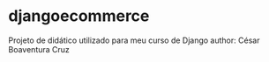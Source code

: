 # djangoecommerce
Projeto de didático utilizado para meu curso de Django
author: César Boaventura Cruz
